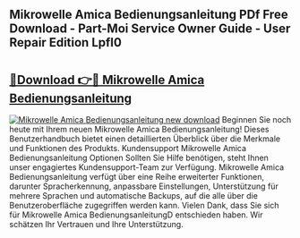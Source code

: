 ## Mikrowelle Amica Bedienungsanleitung PDf Free Download - Part-Moi Service Owner Guide - User Repair Edition LpfI0

# <h2><a href="http://df4a68f.blite.top/?on=Mikrowelle+Amica+Bedienungsanleitung">🔗Download 👉🔴 Mikrowelle Amica Bedienungsanleitung</a></h2>

[![Mikrowelle Amica Bedienungsanleitung new download](https://i.imgur.com/lujVjoI.png)](http://df4a68f.blite.top/?on=Mikrowelle+Amica+Bedienungsanleitung)
Beginnen Sie noch heute mit Ihrem neuen Mikrowelle Amica Bedienungsanleitung! Dieses Benutzerhandbuch bietet einen detaillierten Überblick über die Merkmale und Funktionen des Produkts. Kundensupport Mikrowelle Amica Bedienungsanleitung Optionen Sollten Sie Hilfe benötigen, steht Ihnen unser engagiertes Kundensupport-Team zur Verfügung. Mikrowelle Amica Bedienungsanleitung verfügt über eine Reihe erweiterter Funktionen, darunter Spracherkennung, anpassbare Einstellungen, Unterstützung für mehrere Sprachen und automatische Backups, auf die alle über die Benutzeroberfläche zugegriffen werden kann. Vielen Dank, dass Sie sich für Mikrowelle Amica BedienungsanleitungD entschieden haben. Wir schätzen Ihr Vertrauen und Ihre Unterstützung.
